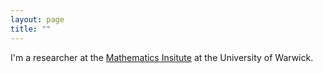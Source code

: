 ```yaml
---
layout: page
title: ""
---
```


I'm a researcher at the [Mathematics Insitute](https://warwick.ac.uk/fac/sci/maths/) at the University of Warwick.
